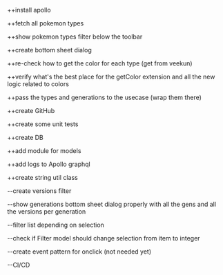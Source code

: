 ++install apollo

++fetch all pokemon types

++show pokemon types filter below the toolbar

++create bottom sheet dialog

++re-check how to get the color for each type (get from veekun)

++verify what's the best place for the getColor extension and all the new logic related to colors

++pass the types and generations to the usecase (wrap them there)

++create GitHub

++create some unit tests

++create DB

++add module for models

++add logs to Apollo graphql

++create string util class

--create versions filter

--show generations bottom sheet dialog properly with all the gens and all the versions per generation

--filter list depending on selection

--check if Filter model should change selection from item to integer

--create event pattern for onclick (not needed yet)

--CI/CD



